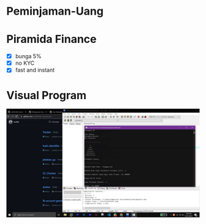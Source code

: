 # Peminjaman-Uang

# Piramida Finance
- [x] bunga 5%
- [x] no KYC
- [x] fast and instant

# Visual Program
<img src=".image/example.jpg" />
